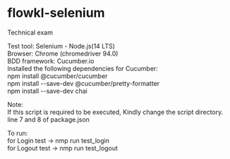 # flowkl-selenium
Technical exam

Test tool: Selenium - Node.js(14 LTS) <br/>
Browser: Chrome (chromedriver 94.0) <br/>
BDD framework: Cucumber.io <br/>
Installed the following dependencies for Cucumber: <br/>
npm install @cucumber/cucumber <br/>
npm install --save-dev @cucumber/pretty-formatter <br/>
npm install --save-dev chai <br/>

Note: <br/>
If this script is required to be executed, Kindly change the script directory. <br/>
line 7 and 8 of package.json  <br/>

To run:  <br/>
for Login test -> nmp run test_login  <br/>
for Logout test -> nmp run test_logout  <br/>
